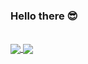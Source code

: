 ### Hello there 😎

</br>
<a href="https://github.com/anuraghazra/convoychat">
  <img align="center" src="https://github-readme-stats.vercel.app/api?username=juniorb2ss&count_private=true&theme=vue&show_icons=true&line_height=21" />
</a>
<a href="https://github.com/anuraghazra/github-readme-stats">
  <img align="center" src="https://github-readme-stats.vercel.app/api/top-langs/?username=juniorb2ss&layout=compact&theme=vue" />
</a>
